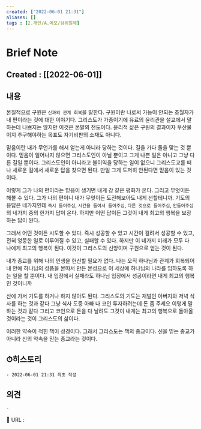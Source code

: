 ```yaml
---
created: ["2022-06-01 21:31"]
aliases: []
tags : [2.개인/A.메모/삼위일체]
---
```


# Brief Note
## Created : [[2022-06-01]]
## 내용
본질적으로 구원은 `신과의 관계 회복`을 말한다.
구원이란 나로써 가능이 안되는 초월자가 내 편이라는 것에 대한 이야기다. 그리스도가 가종이기에 유료의 윤리관을 설교에서 말하는데 나쁘지는 않지만 이것은 본말의 전도이다.
윤리적 삶은 구원의 결과이자 부산물이지 추구해야하는 목표도 자기비판의 소재도 아니다.

믿음이란 내가 무언가를 해서 얻는게 아니라 당하는 것이다. 길을 가다 돌을 맞는 것 뿐이다.
믿음이 일어나지 않으면 그리스도인이 아닐 뿐이고 그게 나쁜 일은 아니고 그냥 다른 길일 뿐이다.
그리스도인이 아니라고 불이익을 당하는 일이 없으니 그리스도교를 떠나 새로운 길에서 새로운 답을 찾으면 된다. 만일 그게 도저히 안된다면 믿음이 있는 것이다.

이렇게 그가 나의 편이라는 믿음이 생기면 내게 강 같은 평화가 온다. 그리고 무엇이든 해볼 수 있다. 
그가 나의 편이니 내가 무엇이든 도전해보아도 내게 선할테니까.
기도의 응답은 네가지인데 `즉시 들어주심`, `시간을 들여서 들어주심`, `다른 것으로 들어주심`, `안들어주심`의 네가지 중의 한가지 답이 온다. 하지만 어떤 답이든 그것이 내게 최고의 행복을 보장하는 답이 된다.

그래서 어떤 것이든 시도할 수 있다. 즉시 성공할 수 있고 시간이 걸려서 성공할 수 있고, 전혀 엉뚱한 일로 이루어질 수 있고, 실패할 수 있다. 하지만 이 네가지 미래가 모두 다 나에게 최고의 행복이 된다. 이것이 그리스도의 신앙이며 구원으로 얻는 것이 된다.

내가 종교를 위해 나의 인생을 헌신할 필요가 없다. 나는 오직 하나님과 관계가 회복되어 내 안에 하나님의 성품을 본따서 만든 본성으로 이 세상에 하나님의 나라를 임하도록 하는 일을 할 뿐이다.
내 입장에서 실패라도 하나님 입장에서 성공이라면 내게 최고의 행복인 것이니까

산에 가서 기도를 하거나 하지 않아도 된다.
그리스도의 기도는 재벌인 아버지와 저녁 식사를 하는 것과 같다
그냥 식사 도중 아빠 나 코인 투자하려는데 돈 좀 주세요 이렇게 말하는 것과 같다
그리고 코인으로 돈을 다 날려도 그것이 내게는 최고의 행복으로 돌아올 것이라는 것이 그리스도의 삶이다.

이러한 약속이 적힌 책이 성경이다. 그래서 그리스도는 책의 종교이다.
신을 믿는 종교가 아니라 신의 약속을 믿는 종교라는 것이다.

## ⏱히스토리
	- 2022-06-01 21:31 최초 작성

## 의견
	-


📙 URL :
